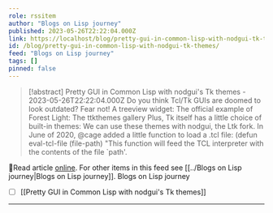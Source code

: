 ```yaml
---
role: rssitem
author: "Blogs on Lisp journey"
published: 2023-05-26T22:22:04.000Z
link: https://localhost/blog/pretty-gui-in-common-lisp-with-nodgui-tk-themes/
id: /blog/pretty-gui-in-common-lisp-with-nodgui-tk-themes/
feed: "Blogs on Lisp journey"
tags: []
pinned: false
---
```

> [!abstract] Pretty GUI in Common Lisp with nodgui's Tk themes - 2023-05-26T22:22:04.000Z
> Do you think Tcl/Tk GUIs are doomed to look outdated? Fear not! A treeview widget: The official example of Forest Light: The ttkthemes gallery Plus, Tk itself has a little choice of built-in themes: We can use these themes with nodgui, the Ltk fork. In June of 2020, @cage added a little function to load a .tcl file: (defun eval-tcl-file (file-path) "This function will feed the TCL interpreter with the contents of the file `path'.

🔗Read article [online](https://localhost/blog/pretty-gui-in-common-lisp-with-nodgui-tk-themes/). For other items in this feed see [[../Blogs on Lisp journey|Blogs on Lisp journey]].
Blogs on Lisp journey
- [ ] [[Pretty GUI in Common Lisp with nodgui's Tk themes]]
- - -
